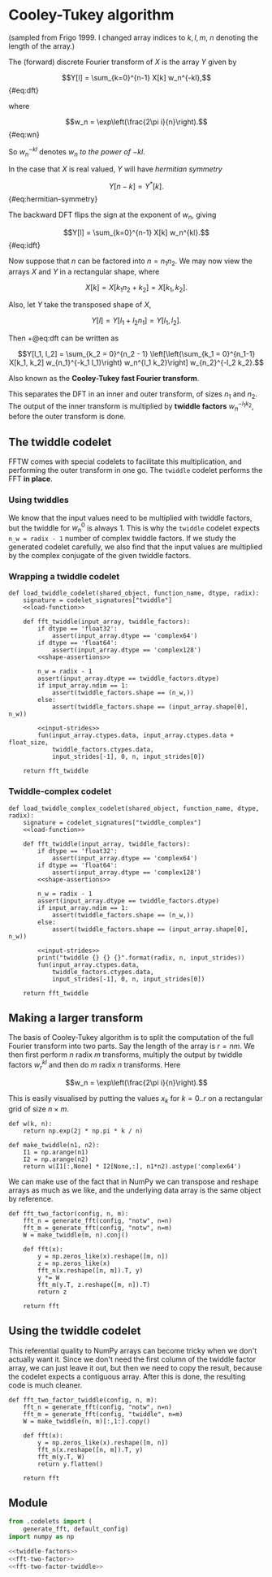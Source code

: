 # Cooley-Tukey algorithm

(sampled from Frigo 1999. I changed array indices to $k, l, m$, $n$ denoting the length of the array.)

The (forward) discrete Fourier transform of $X$ is the array $Y$ given by

$$Y[l] = \sum_{k=0}^{n-1} X[k] w_n^{-kl},$$ {#eq:dft}

where 

$$w_n = \exp\left(\frac{2\pi i}{n}\right).$$ {#eq:wn}

So $w_n^{-kl}$ denotes $w_n$ *to the power of* $-kl$.

In the case that $X$ is real valued, $Y$ will have *hermitian symmetry*

$$Y[n - k] = Y^*[k].$$ {#eq:hermitian-symmetry}

The backward DFT flips the sign at the exponent of $w_n$, giving

$$Y[l] = \sum_{k=0}^{n-1} X[k] w_n^{kl}.$$ {#eq:idft}

Now suppose that $n$ can be factored into $n = n_1 n_2$. We may now view the arrays $X$ and $Y$ in a rectangular shape, where

$$X[k] = X[k_1 n_2 + k_2] = X[k_1, k_2].$$

Also, let $Y$ take the transposed shape of $X$,

$$Y[l] = Y[l_1 + l_2 n_1] = Y[l_1, l_2].$$

Then +@eq:dft can be written as

$$Y[l_1, l_2] = \sum_{k_2 = 0}^{n_2 - 1} \left[\left(\sum_{k_1 = 0}^{n_1-1} X[k_1, k_2] w_{n_1}^{-k_1 l_1}\right) w_n^{l_1 k_2}\right] w_{n_2}^{-l_2 k_2}.$$

Also known as the **Cooley-Tukey fast Fourier transform**.

This separates the DFT in an inner and outer transform, of sizes $n_1$ and $n_2$. The output of the inner transform is multiplied by **twiddle factors** $w_n^{-l_1 k_2}$, before the outer transform is done.

## The twiddle codelet

FFTW comes with special codelets to facilitate this multiplication, and performing the outer transform in one go. The `twiddle` codelet performs the FFT **in place**.

### Using twiddles

We know that the input values need to be multiplied with twiddle factors, but the twiddle for $w_n^0$ is always 1. This is why the `twiddle` codelet expects `n_w = radix - 1` number of complex twiddle factors. If we study the generated codelet carefully, we also find that the input values are multiplied by the complex conjugate of the given twiddle factors.

### Wrapping a twiddle codelet

``` {.python #load-twiddle-codelet}
def load_twiddle_codelet(shared_object, function_name, dtype, radix):
    signature = codelet_signatures["twiddle"]
    <<load-function>>

    def fft_twiddle(input_array, twiddle_factors):
        if dtype == 'float32':
            assert(input_array.dtype == 'complex64')
        if dtype == 'float64':
            assert(input_array.dtype == 'complex128')
        <<shape-assertions>>

        n_w = radix - 1
        assert(input_array.dtype == twiddle_factors.dtype)
        if input_array.ndim == 1:
            assert(twiddle_factors.shape == (n_w,))
        else:
            assert(twiddle_factors.shape == (input_array.shape[0], n_w))

        <<input-strides>>
        fun(input_array.ctypes.data, input_array.ctypes.data + float_size,
            twiddle_factors.ctypes.data,
            input_strides[-1], 0, n, input_strides[0])

    return fft_twiddle
```

### Twiddle-complex codelet

``` {.python #load-twiddle-complex-codelet}
def load_twiddle_complex_codelet(shared_object, function_name, dtype, radix):
    signature = codelet_signatures["twiddle_complex"]
    <<load-function>>

    def fft_twiddle(input_array, twiddle_factors):
        if dtype == 'float32':
            assert(input_array.dtype == 'complex64')
        if dtype == 'float64':
            assert(input_array.dtype == 'complex128')
        <<shape-assertions>>

        n_w = radix - 1
        assert(input_array.dtype == twiddle_factors.dtype)
        if input_array.ndim == 1:
            assert(twiddle_factors.shape == (n_w,))
        else:
            assert(twiddle_factors.shape == (input_array.shape[0], n_w))

        <<input-strides>>
        print("twiddle {} {} {}".format(radix, n, input_strides))
        fun(input_array.ctypes.data,
            twiddle_factors.ctypes.data,
            input_strides[-1], 0, n, input_strides[0])

    return fft_twiddle
```

## Making a larger transform

The basis of Cooley-Tukey algorithm is to split the computation of the full Fourier transform into two parts. Say the length of the array is $r = nm$. We then first perform $n$ radix $m$ transforms, multiply the output by twiddle factors $w_r^{kl}$ and then do $m$ radix $n$ transforms. Here

$$w_n = \exp\left(\frac{2\pi i}{n}\right).$$

This is easily visualised by putting the values $x_k$ for $k = 0 .. r$ on a rectangular grid of size $n \times m$.

``` {.python #twiddle-factors}
def w(k, n):
    return np.exp(2j * np.pi * k / n)

def make_twiddle(n1, n2):
    I1 = np.arange(n1)
    I2 = np.arange(n2)
    return w(I1[:,None] * I2[None,:], n1*n2).astype('complex64')
```

We can make use of the fact that in NumPy we can transpose and reshape arrays as much as we like, and the underlying data array is the same object by reference.

``` {.python #fft-two-factor}
def fft_two_factor(config, n, m):
    fft_n = generate_fft(config, "notw", n=n)
    fft_m = generate_fft(config, "notw", n=m)
    W = make_twiddle(m, n).conj()

    def fft(x):
        y = np.zeros_like(x).reshape([m, n])
        z = np.zeros_like(x)
        fft_n(x.reshape([n, m]).T, y)
        y *= W
        fft_m(y.T, z.reshape([m, n]).T)
        return z

    return fft
```

## Using the twiddle codelet

This referential quality to NumPy arrays can become tricky when we don't actually want it. Since we don't need the first column of the twiddle factor array, we can just leave it out, but then we need to copy the result, because the codelet expects a contiguous array. After this is done, the resulting code is much cleaner.

``` {.python #fft-two-factor-twiddle}
def fft_two_factor_twiddle(config, n, m):
    fft_n = generate_fft(config, "notw", n=n)
    fft_m = generate_fft(config, "twiddle", n=m)
    W = make_twiddle(n, m)[:,1:].copy()

    def fft(x):
        y = np.zeros_like(x).reshape([m, n])
        fft_n(x.reshape([n, m]).T, y)
        fft_m(y.T, W)
        return y.flatten()

    return fft
```

## Module

``` {.py file=genfft/fft.py}
from .codelets import (
    generate_fft, default_config)
import numpy as np

<<twiddle-factors>>
<<fft-two-factor>>
<<fft-two-factor-twiddle>>
```
